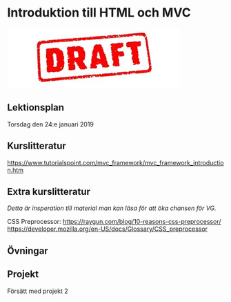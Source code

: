 # Introduktion till HTML och MVC

![Draft](draft.jpg)


## Lektionsplan
Torsdag den 24:e januari 2019


## Kurslitteratur
https://www.tutorialspoint.com/mvc_framework/mvc_framework_introduction.htm

## Extra kurslitteratur
*Detta är insperation till material man kan läsa för att öka chansen för VG.*

CSS Preprocessor:
https://raygun.com/blog/10-reasons-css-preprocessor/
https://developer.mozilla.org/en-US/docs/Glossary/CSS_preprocessor
## Övningar
## Projekt
Försätt med projekt 2